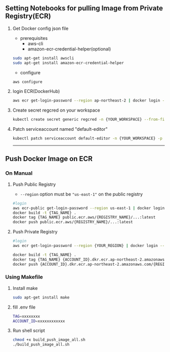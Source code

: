 
## Setting Notebooks for pulling Image from Private Registry(ECR)

1. Get Docker config json file
    * prerequisites
        - aws-cli
        - amazon-ecr-credential-helper(optional)
    ```sh
    sudo apt-get install awscli
    sudo apt-get install amazon-ecr-credential-helper
    ```
    * configure
    ```sh
    aws configure
    ```

2. login ECR(DockerHub)
    ```sh
    aws ecr get-login-password --region ap-northeast-2 | docker login --username AWS --password-stdin {ACCOUNT_ID}.dkr.ecr.ap-northeast-2.amazonaws.com
    ```

3. Create secret regcred on your workspace
    ```sh
    kubectl create secret generic regcred -n {YOUR_WORKSPACE} --from-file=.dockerconfigjson=.docker/config.json --type=kubernetes.io/dockerconfigjson
    ```

4. Patch serviceaccount named "default-editor"
    ```sh
    kubectl patch serviceaccount default-editor -n {YOUR_WORKSPACE} -p '{"imagePullSecrets": [{"name": "regcred"}]}'
    ```
    ---

## Push Docker Image on ECR

### On Manual
1. Push Public Registry
    * `--region` option must be `"us-east-1"` on the public registry
    ```sh
    #login
    aws ecr-public get-login-password --region us-east-1 | docker login --username AWS --password-stdin public.ecr.aws/{REGISTRY_NAME}
    docker build -t {TAG_NAME} .
    docker tag {TAG_NAME} public.ecr.aws/{REGISTRY_NAME}/...:latest
    docker push public.ecr.aws/{REGISTRY_NAME}/...:latest
    ```

2. Push Private Registry
    ```sh
    #login
    aws ecr get-login-password --region {YOUR_REGION} | docker login --username AWS --password-stdin {ACCOUNT_ID}.dkr.ecr.ap-northeast-2.amazonaws.com

    docker build -t {TAG_NAME} .
    docker tag {TAG_NAME} {ACCOUNT_ID}.dkr.ecr.ap-northeast-2.amazonaws.com/{REGISTRY_NAME}/...:latest
    docker push {ACCOUNT_ID}.dkr.ecr.ap-northeast-2.amazonaws.com/{REGISTRY_NAME}/...:latest
    ```


### Using Makefile
1. Install make
    ```sh
    sudo apt-get install make
    ```

2. fill .env file
    ```sh
    TAG=xxxxxxxx
    ACCOUNT_ID=xxxxxxxxxxxx
    ```

3. Run shell script
    ```sh
    chmod +x build_push_image_all.sh
    ./build_push_image_all.sh
    ```